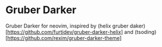 # Gruber Darker

Gruber Darker for neovim, inspired by (helix gruber daker)[https://github.com/furtidev/gruber-darker-helix] and (tsoding)[https://github.com/rexim/gruber-darker-theme]


